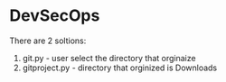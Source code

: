 # DevSecOps

There are 2 soltions:

1. git.py - user select the directory that orginaize
2. gitproject.py - directory that orginized is Downloads
